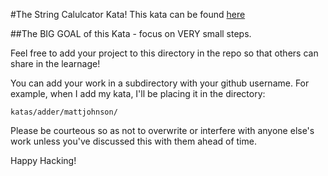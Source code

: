 #The String Calulcator Kata!
This kata can be found [here](http://osherove.com/tdd-kata-1/)

##The BIG GOAL of this Kata - focus on VERY small steps.

Feel free to add your project to this directory in the repo so that others can share in the learnage!  

You can add your work in a subdirectory with your github username.
For example, when I add my kata, I'll be placing it in the directory:  
```
katas/adder/mattjohnson/
```

Please be courteous so as not to overwrite or interfere with anyone else's work unless you've discussed this with them ahead of time.

Happy Hacking!



